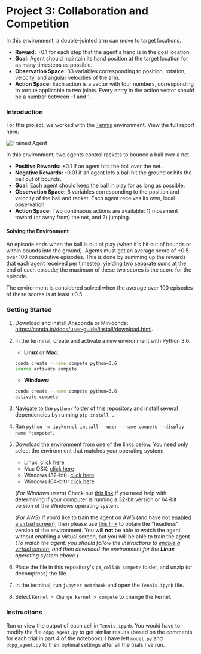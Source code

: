 [//]: # (Image References)

[image1]: https://user-images.githubusercontent.com/10624937/42135623-e770e354-7d12-11e8-998d-29fc74429ca2.gif "Trained Agent"

# Project 3: Collaboration and Competition

In this environment, a double-jointed arm can move to target locations.
- **Reward:** +0.1 for each step that the agent's hand is in the goal location.
- **Goal:** Agent should maintain its hand position at the target location for as many timesteps as possible.
- **Observation Space:** 33 variables corresponding to position, rotation, velocity, and angular velocities of the arm.
- **Action Space:** Each action is a vector with four numbers, corresponding to torque applicable to two joints. Every entry in the action vector should be a number between -1 and 1.

### Introduction

For this project, we worked with the [Tennis](https://github.com/Unity-Technologies/ml-agents/blob/master/docs/Learning-Environment-Examples.md#tennis) environment. View the full report [here](https://github.com/mrbarbasa/drlnd-projects/blob/master/p3_collab-compet/Report.md).

![Trained Agent][image1]

In this environment, two agents control rackets to bounce a ball over a net.
- **Positive Rewards:** +0.1 if an agent hits the ball over the net.
- **Negative Rewards:** -0.01 if an agent lets a ball hit the ground or hits the ball out of bounds.
- **Goal:** Each agent should keep the ball in play for as long as possible.
- **Observation Space:** 8 variables corresponding to the position and velocity of the ball and racket. Each agent receives its own, local observation.
- **Action Space:** Two continuous actions are available: 1) movement toward (or away from) the net, and 2) jumping. 

#### Solving the Environment

An episode ends when the ball is out of play (when it's hit out of bounds or within bounds into the ground). Agents must get an average score of +0.5 over 100 consecutive episodes. This is done by summing up the rewards that each agent received per timestep, yielding two separate sums at the end of each episode; the maximum of these two scores is the score for the episode.

The environment is considered solved when the average over 100 episodes of these scores is at least +0.5.

### Getting Started

1. Download and install Anaconda or Miniconda: https://conda.io/docs/user-guide/install/download.html.
1. In the terminal, create and activate a new environment with Python 3.6.
    - __Linux__ or __Mac__: 
    ```bash
    conda create --name compete python=3.6
    source activate compete
    ```
    - __Windows__: 
    ```bash
    conda create --name compete python=3.6 
    activate compete
    ```
1. Navigate to the `python/` folder of this repository and install several dependencies by running `pip install .`.
1. Run `python -m ipykernel install --user --name compete --display-name "compete"`.

1. Download the environment from one of the links below.  You need only select the environment that matches your operating system:
    - Linux: [click here](https://s3-us-west-1.amazonaws.com/udacity-drlnd/P3/Tennis/Tennis_Linux.zip)
    - Mac OSX: [click here](https://s3-us-west-1.amazonaws.com/udacity-drlnd/P3/Tennis/Tennis.app.zip)
    - Windows (32-bit): [click here](https://s3-us-west-1.amazonaws.com/udacity-drlnd/P3/Tennis/Tennis_Windows_x86.zip)
    - Windows (64-bit): [click here](https://s3-us-west-1.amazonaws.com/udacity-drlnd/P3/Tennis/Tennis_Windows_x86_64.zip)
    
    (_For Windows users_) Check out [this link](https://support.microsoft.com/en-us/help/827218/how-to-determine-whether-a-computer-is-running-a-32-bit-version-or-64) if you need help with determining if your computer is running a 32-bit version or 64-bit version of the Windows operating system.

    (_For AWS_) If you'd like to train the agent on AWS (and have not [enabled a virtual screen](https://github.com/Unity-Technologies/ml-agents/blob/master/docs/Training-on-Amazon-Web-Service.md)), then please use [this link](https://s3-us-west-1.amazonaws.com/udacity-drlnd/P3/Tennis/Tennis_Linux_NoVis.zip) to obtain the "headless" version of the environment.  You will **not** be able to watch the agent without enabling a virtual screen, but you will be able to train the agent.  (_To watch the agent, you should follow the instructions to [enable a virtual screen](https://github.com/Unity-Technologies/ml-agents/blob/master/docs/Training-on-Amazon-Web-Service.md), and then download the environment for the **Linux** operating system above._)

1. Place the file in this repository's `p3_collab-compet/` folder, and unzip (or decompress) the file.
1. In the terminal, run `jupyter notebook` and open the `Tennis.ipynb` file.
1. Select `Kernel > Change kernel > compete` to change the kernel.

### Instructions

Run or view the output of each cell in `Tennis.ipynb`. You would have to modify the file `ddpg_agent.py` to get similar results (based on the comments for each trial in part 4 of the notebook). I have left `model.py` and `ddpg_agent.py` to their optimal settings after all the trials I've run.
